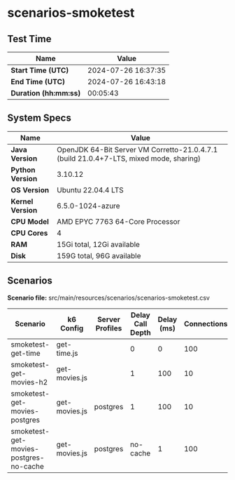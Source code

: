# scenarios-smoketest

## Test Time

| **Name**                | **Value** |
|-------------------------|-----------|
| **Start Time (UTC)** | 2024-07-26 16:37:35 |
| **End Time (UTC)**   | 2024-07-26 16:43:18 |
| **Duration (hh:mm:ss)** | 00:05:43 |

## System Specs

| **Name**                | **Value** |
|-------------------------|-----------|
| **Java Version**        | OpenJDK 64-Bit Server VM Corretto-21.0.4.7.1 (build 21.0.4+7-LTS, mixed mode, sharing) |
| **Python Version**      | 3.10.12 |
| **OS Version**          | Ubuntu 22.04.4 LTS |
| **Kernel Version**      | 6.5.0-1024-azure |
| **CPU Model**           | AMD EPYC 7763 64-Core Processor |
| **CPU Cores**           | 4 |
| **RAM**                 | 15Gi total, 12Gi available |
| **Disk**                | 159G total, 96G available |

## Scenarios

**Scenario file:** src/main/resources/scenarios/scenarios-smoketest.csv

| Scenario | k6 Config | Server Profiles | Delay Call Depth | Delay (ms) | Connections | Requests per Second | Warmup Duration (s) | Test Duration (s) |
|----------|-----------|-----------------|------------------|------------|-------------|---------------------|---------------------|------------------|
| smoketest-get-time | get-time.js |  | 0 | 0 | 100 | 200 | 2 | 6 |
| smoketest-get-movies-h2 | get-movies.js |  | 1 | 100 | 10 | 10 | 0 | 6 |
| smoketest-get-movies-postgres | get-movies.js | postgres | 1 | 100 | 10 | 10 | 0 | 6 |
| smoketest-get-movies-postgres-no-cache | get-movies.js | postgres|no-cache | 1 | 100 | 10 | 10 | 0 | 6 |
